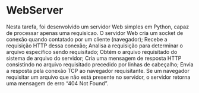 # WebServer

Nesta tarefa, foi desenvolvido um servidor Web simples em Python, capaz de processar apenas uma requisicao. O servidor Web cria um socket de conexão quando contatado por um cliente (navegador); 
Recebe a requisição HTTP dessa conexão; Analisa a requisição para determinar o arquivo específico sendo requisitado;
Obtém o arquivo requisitado do sistema de arquivo do servidor; 
Cria uma mensagem de resposta HTTP consistindo no arquivo requisitado precedido por linhas de cabeçalho;
Envia a resposta pela conexão TCP ao navegador requisitante. 
Se um navegador requisitar um arquivo que não está presente no servidor, o servidor retorna uma mensagem de erro “404 Not Found”.
